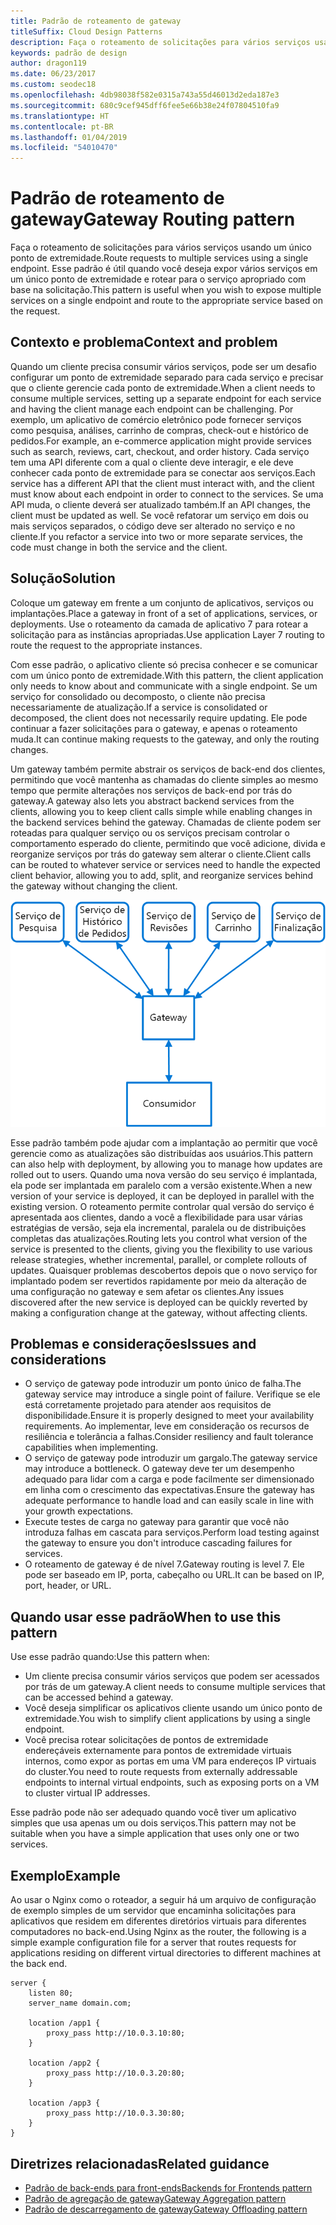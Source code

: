 ```yaml
---
title: Padrão de roteamento de gateway
titleSuffix: Cloud Design Patterns
description: Faça o roteamento de solicitações para vários serviços usando um único ponto de extremidade.
keywords: padrão de design
author: dragon119
ms.date: 06/23/2017
ms.custom: seodec18
ms.openlocfilehash: 4db98038f582e0315a743a55d46013d2eda187e3
ms.sourcegitcommit: 680c9cef945dff6fee5e66b38e24f07804510fa9
ms.translationtype: HT
ms.contentlocale: pt-BR
ms.lasthandoff: 01/04/2019
ms.locfileid: "54010470"
---
```

# <a name="gateway-routing-pattern"></a><span data-ttu-id="790c3-104">Padrão de roteamento de gateway</span><span class="sxs-lookup"><span data-stu-id="790c3-104">Gateway Routing pattern</span></span>

<span data-ttu-id="790c3-105">Faça o roteamento de solicitações para vários serviços usando um único ponto de extremidade.</span><span class="sxs-lookup"><span data-stu-id="790c3-105">Route requests to multiple services using a single endpoint.</span></span> <span data-ttu-id="790c3-106">Esse padrão é útil quando você deseja expor vários serviços em um único ponto de extremidade e rotear para o serviço apropriado com base na solicitação.</span><span class="sxs-lookup"><span data-stu-id="790c3-106">This pattern is useful when you wish to expose multiple services on a single endpoint and route to the appropriate service based on the request.</span></span>

## <a name="context-and-problem"></a><span data-ttu-id="790c3-107">Contexto e problema</span><span class="sxs-lookup"><span data-stu-id="790c3-107">Context and problem</span></span>

<span data-ttu-id="790c3-108">Quando um cliente precisa consumir vários serviços, pode ser um desafio configurar um ponto de extremidade separado para cada serviço e precisar que o cliente gerencie cada ponto de extremidade.</span><span class="sxs-lookup"><span data-stu-id="790c3-108">When a client needs to consume multiple services, setting up a separate endpoint for each service and having the client manage each endpoint can be challenging.</span></span> <span data-ttu-id="790c3-109">Por exemplo, um aplicativo de comércio eletrônico pode fornecer serviços como pesquisa, análises, carrinho de compras, check-out e histórico de pedidos.</span><span class="sxs-lookup"><span data-stu-id="790c3-109">For example, an e-commerce application might provide services such as search, reviews, cart, checkout, and order history.</span></span> <span data-ttu-id="790c3-110">Cada serviço tem uma API diferente com a qual o cliente deve interagir, e ele deve conhecer cada ponto de extremidade para se conectar aos serviços.</span><span class="sxs-lookup"><span data-stu-id="790c3-110">Each service has a different API that the client must interact with, and the client must know about each endpoint in order to connect to the services.</span></span> <span data-ttu-id="790c3-111">Se uma API muda, o cliente deverá ser atualizado também.</span><span class="sxs-lookup"><span data-stu-id="790c3-111">If an API changes, the client must be updated as well.</span></span> <span data-ttu-id="790c3-112">Se você refatorar um serviço em dois ou mais serviços separados, o código deve ser alterado no serviço e no cliente.</span><span class="sxs-lookup"><span data-stu-id="790c3-112">If you refactor a service into two or more separate services, the code must change in both the service and the client.</span></span>

## <a name="solution"></a><span data-ttu-id="790c3-113">Solução</span><span class="sxs-lookup"><span data-stu-id="790c3-113">Solution</span></span>

<span data-ttu-id="790c3-114">Coloque um gateway em frente a um conjunto de aplicativos, serviços ou implantações.</span><span class="sxs-lookup"><span data-stu-id="790c3-114">Place a gateway in front of a set of applications, services, or deployments.</span></span> <span data-ttu-id="790c3-115">Use o roteamento da camada de aplicativo 7 para rotear a solicitação para as instâncias apropriadas.</span><span class="sxs-lookup"><span data-stu-id="790c3-115">Use application Layer 7 routing to route the request to the appropriate instances.</span></span>

<span data-ttu-id="790c3-116">Com esse padrão, o aplicativo cliente só precisa conhecer e se comunicar com um único ponto de extremidade.</span><span class="sxs-lookup"><span data-stu-id="790c3-116">With this pattern, the client application only needs to know about and communicate with a single endpoint.</span></span> <span data-ttu-id="790c3-117">Se um serviço for consolidado ou decomposto, o cliente não precisa necessariamente de atualização.</span><span class="sxs-lookup"><span data-stu-id="790c3-117">If a service is consolidated or decomposed, the client does not necessarily require updating.</span></span> <span data-ttu-id="790c3-118">Ele pode continuar a fazer solicitações para o gateway, e apenas o roteamento muda.</span><span class="sxs-lookup"><span data-stu-id="790c3-118">It can continue making requests to the gateway, and only the routing changes.</span></span>

<span data-ttu-id="790c3-119">Um gateway também permite abstrair os serviços de back-end dos clientes, permitindo que você mantenha as chamadas do cliente simples ao mesmo tempo que permite alterações nos serviços de back-end por trás do gateway.</span><span class="sxs-lookup"><span data-stu-id="790c3-119">A gateway also lets you abstract backend services from the clients, allowing you to keep client calls simple while enabling changes in the backend services behind the gateway.</span></span> <span data-ttu-id="790c3-120">Chamadas de cliente podem ser roteadas para qualquer serviço ou os serviços precisam controlar o comportamento esperado do cliente, permitindo que você adicione, divida e reorganize serviços por trás do gateway sem alterar o cliente.</span><span class="sxs-lookup"><span data-stu-id="790c3-120">Client calls can be routed to whatever service or services need to handle the expected client behavior, allowing you to add, split, and reorganize services behind the gateway without changing the client.</span></span>

![Diagrama do padrão de roteamento de gateway](./_images/gateway-routing.png)

<span data-ttu-id="790c3-122">Esse padrão também pode ajudar com a implantação ao permitir que você gerencie como as atualizações são distribuídas aos usuários.</span><span class="sxs-lookup"><span data-stu-id="790c3-122">This pattern can also help with deployment, by allowing you to manage how updates are rolled out to users.</span></span> <span data-ttu-id="790c3-123">Quando uma nova versão do seu serviço é implantada, ela pode ser implantada em paralelo com a versão existente.</span><span class="sxs-lookup"><span data-stu-id="790c3-123">When a new version of your service is deployed, it can be deployed in parallel with the existing version.</span></span> <span data-ttu-id="790c3-124">O roteamento permite controlar qual versão do serviço é apresentada aos clientes, dando a você a flexibilidade para usar várias estratégias de versão, seja ela incremental, paralela ou de distribuições completas das atualizações.</span><span class="sxs-lookup"><span data-stu-id="790c3-124">Routing lets you control what version of the service is presented to the clients, giving you the flexibility to use various release strategies, whether incremental, parallel, or complete rollouts of updates.</span></span> <span data-ttu-id="790c3-125">Quaisquer problemas descobertos depois que o novo serviço for implantado podem ser revertidos rapidamente por meio da alteração de uma configuração no gateway e sem afetar os clientes.</span><span class="sxs-lookup"><span data-stu-id="790c3-125">Any issues discovered after the new service is deployed can be quickly reverted by making a configuration change at the gateway, without affecting clients.</span></span>

## <a name="issues-and-considerations"></a><span data-ttu-id="790c3-126">Problemas e considerações</span><span class="sxs-lookup"><span data-stu-id="790c3-126">Issues and considerations</span></span>

- <span data-ttu-id="790c3-127">O serviço de gateway pode introduzir um ponto único de falha.</span><span class="sxs-lookup"><span data-stu-id="790c3-127">The gateway service may introduce a single point of failure.</span></span> <span data-ttu-id="790c3-128">Verifique se ele está corretamente projetado para atender aos requisitos de disponibilidade.</span><span class="sxs-lookup"><span data-stu-id="790c3-128">Ensure it is properly designed to meet your availability requirements.</span></span> <span data-ttu-id="790c3-129">Ao implementar, leve em consideração os recursos de resiliência e tolerância a falhas.</span><span class="sxs-lookup"><span data-stu-id="790c3-129">Consider resiliency and fault tolerance capabilities when implementing.</span></span>
- <span data-ttu-id="790c3-130">O serviço de gateway pode introduzir um gargalo.</span><span class="sxs-lookup"><span data-stu-id="790c3-130">The gateway service may introduce a bottleneck.</span></span> <span data-ttu-id="790c3-131">O gateway deve ter um desempenho adequado para lidar com a carga e pode facilmente ser dimensionado em linha com o crescimento das expectativas.</span><span class="sxs-lookup"><span data-stu-id="790c3-131">Ensure the gateway has adequate performance to handle load and can easily scale in line with your growth expectations.</span></span>
- <span data-ttu-id="790c3-132">Execute testes de carga no gateway para garantir que você não introduza falhas em cascata para serviços.</span><span class="sxs-lookup"><span data-stu-id="790c3-132">Perform load testing against the gateway to ensure you don't introduce cascading failures for services.</span></span>
- <span data-ttu-id="790c3-133">O roteamento de gateway é de nível 7.</span><span class="sxs-lookup"><span data-stu-id="790c3-133">Gateway routing is level 7.</span></span> <span data-ttu-id="790c3-134">Ele pode ser baseado em IP, porta, cabeçalho ou URL.</span><span class="sxs-lookup"><span data-stu-id="790c3-134">It can be based on IP, port, header, or URL.</span></span>

## <a name="when-to-use-this-pattern"></a><span data-ttu-id="790c3-135">Quando usar esse padrão</span><span class="sxs-lookup"><span data-stu-id="790c3-135">When to use this pattern</span></span>

<span data-ttu-id="790c3-136">Use esse padrão quando:</span><span class="sxs-lookup"><span data-stu-id="790c3-136">Use this pattern when:</span></span>

- <span data-ttu-id="790c3-137">Um cliente precisa consumir vários serviços que podem ser acessados por trás de um gateway.</span><span class="sxs-lookup"><span data-stu-id="790c3-137">A client needs to consume multiple services that can be accessed behind a gateway.</span></span>
- <span data-ttu-id="790c3-138">Você deseja simplificar os aplicativos cliente usando um único ponto de extremidade.</span><span class="sxs-lookup"><span data-stu-id="790c3-138">You wish to simplify client applications by using a single endpoint.</span></span>
- <span data-ttu-id="790c3-139">Você precisa rotear solicitações de pontos de extremidade endereçáveis externamente para pontos de extremidade virtuais internos, como expor as portas em uma VM para endereços IP virtuais do cluster.</span><span class="sxs-lookup"><span data-stu-id="790c3-139">You need to route requests from externally addressable endpoints to internal virtual endpoints, such as exposing ports on a VM to cluster virtual IP addresses.</span></span>

<span data-ttu-id="790c3-140">Esse padrão pode não ser adequado quando você tiver um aplicativo simples que usa apenas um ou dois serviços.</span><span class="sxs-lookup"><span data-stu-id="790c3-140">This pattern may not be suitable when you have a simple application that uses only one or two services.</span></span>

## <a name="example"></a><span data-ttu-id="790c3-141">Exemplo</span><span class="sxs-lookup"><span data-stu-id="790c3-141">Example</span></span>

<span data-ttu-id="790c3-142">Ao usar o Nginx como o roteador, a seguir há um arquivo de configuração de exemplo simples de um servidor que encaminha solicitações para aplicativos que residem em diferentes diretórios virtuais para diferentes computadores no back-end.</span><span class="sxs-lookup"><span data-stu-id="790c3-142">Using Nginx as the router, the following is a simple example configuration file for a server that routes requests for applications residing on different virtual directories to different machines at the back end.</span></span>

```console
server {
    listen 80;
    server_name domain.com;

    location /app1 {
        proxy_pass http://10.0.3.10:80;
    }

    location /app2 {
        proxy_pass http://10.0.3.20:80;
    }

    location /app3 {
        proxy_pass http://10.0.3.30:80;
    }
}
```

## <a name="related-guidance"></a><span data-ttu-id="790c3-143">Diretrizes relacionadas</span><span class="sxs-lookup"><span data-stu-id="790c3-143">Related guidance</span></span>

- [<span data-ttu-id="790c3-144">Padrão de back-ends para front-ends</span><span class="sxs-lookup"><span data-stu-id="790c3-144">Backends for Frontends pattern</span></span>](./backends-for-frontends.md)
- [<span data-ttu-id="790c3-145">Padrão de agregação de gateway</span><span class="sxs-lookup"><span data-stu-id="790c3-145">Gateway Aggregation pattern</span></span>](./gateway-aggregation.md)
- [<span data-ttu-id="790c3-146">Padrão de descarregamento de gateway</span><span class="sxs-lookup"><span data-stu-id="790c3-146">Gateway Offloading pattern</span></span>](./gateway-offloading.md)
